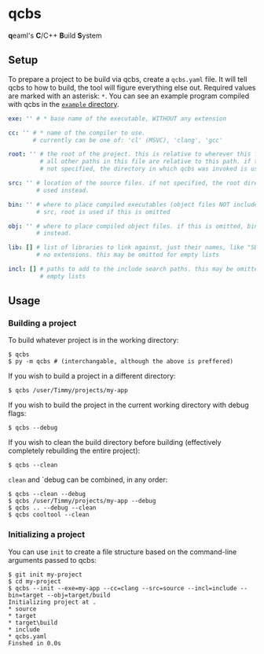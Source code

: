 # qcbs

**q**eaml's **C**/C++ **B**uild **S**ystem

## Setup

To prepare a project to be build via qcbs, create a `qcbs.yaml` file. It will
tell qcbs to how to build, the tool will figure everything else out. Required
values are marked with an asterisk: `*`. You can see an example program compiled
with qcbs in the [`example` directory](example).

```yaml
exe: '' # * base name of the executable, WITHOUT any extension

cc: '' # * name of the compiler to use.
       # currently can be one of: 'cl' (MSVC), 'clang', 'gcc'

root: '' # the root of the project. this is relative to wherever this file is.
         # all other paths in this file are relative to this path. if this is
         # not specified, the directory in which qcbs was invoked is used.

src: '' # location of the source files. if not specified, the root directory is
        # used instead.

bin: '' # where to place compiled executables (object files NOT included). alike
        # src, root is used if this is omitted

obj: '' # where to place compiled object files. if this is omitted, bin is used
        # instead.

lib: [] # list of libraries to link against, just their names, like "SDL2":
        # no extensions. this may be omitted for empty lists

incl: [] # paths to add to the include search paths. this may be omitted for
         # empty lists
```

## Usage

### Building a project

To build whatever project is in the working directory:

```console
$ qcbs
$ py -m qcbs # (interchangable, although the above is preffered)
```

If you wish to build a project in a different directory:

```console
$ qcbs /user/Timmy/projects/my-app
```

If you wish to build the project in the current working directory with debug
flags:

```console
$ qcbs --debug
```

If you wish to clean the build directory before building (effectively
completely rebuilding the entire project):

```console
$ qcbs --clean
```

`clean` and `debug can be combined, in any order:

```console
$ qcbs --clean --debug
$ qcbs /user/Timmy/projects/my-app --debug
$ qcbs .. --debug --clean
$ qcbs cooltool --clean
```

### Initializing a project

You can use `init` to create a file structure based on the command-line
arguments passed to qcbs:

```console
$ git init my-project
$ cd my-project
$ qcbs --init --exe=my-app --cc=clang --src=source --incl=include --bin=target --obj=target/build
Initializing project at .
* source
* target
* target\build
* include
* qcbs.yaml
Finshed in 0.0s
```
